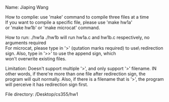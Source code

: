 Name: Jiaping Wang

How to complie: use 'make' command to compile three files at a time \
		If you want to compile a specific file, please use 'make hw1a' \
		or 'make hw1b' or 'make microcat' command.

How to run: ./hw1a  ./hw1b will run hw1a.c and hw1b.c respectively, no \
		arguments required \
	    For microcat, please type in '>' (qutation marks required) to use\		    redirection sign. Also, type in '>>' to use the append sign, which \
	    won't overwrite existing files.

Limitation: Doesn't support multiple '>', and only support '>' filename. IN other words, if there're more than one file after redirection sign, the program will quit normally. Also, if there is a filename that is '>', the program will perceive it has redirection sign first.


File directory: /Desktop/cs355/hw1
